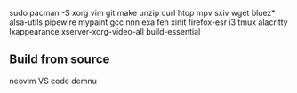 
sudo pacman -S xorg vim git make unzip curl htop mpv sxiv wget bluez* alsa-utils pipewire mypaint gcc nnn exa feh xinit firefox-esr i3 tmux alacritty lxappearance xserver-xorg-video-all build-essential   
## Build from source
neovim
VS code
demnu
